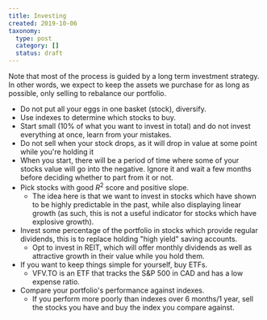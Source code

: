 ```yaml
---
title: Investing
created: 2019-10-06
taxonomy:
  type: post
  category: []
  status: draft
---
```


Note that most of the process is guided by a long term investment strategy. In other words, we expect to keep the assets we purchase for as long as possible, only selling to rebalance our portfolio.

* Do not put all your eggs in one basket (stock), diversify.
* Use indexes to determine which stocks to buy.
* Start small (10% of what you want to invest in total) and do not invest everything at once, learn from your mistakes.
* Do not sell when your stock drops, as it will drop in value at some point while you're holding it
* When you start, there will be a period of time where some of your stocks value will go into the negative. Ignore it and wait a few months before deciding whether to part from it or not.
* Pick stocks with good $R^2$ score and positive slope.
	* The idea here is that we want to invest in stocks which have shown to be highly predictable in the past, while also displaying linear growth (as such, this is not a useful indicator for stocks which have explosive growth).
* Invest some percentage of the portfolio in stocks which provide regular dividends, this is to replace holding "high yield" saving accounts.
	* Opt to invest in REIT, which will offer monthly dividends as well as attractive growth in their value while you hold them.
* If you want to keep things simple for yourself, buy ETFs.
	* VFV.TO is an ETF that tracks the S&P 500 in CAD and has a low expense ratio.
* Compare your portfolio's performance against indexes.
	* If you perform more poorly than indexes over 6 months/1 year, sell the stocks you have and buy the index you compare against.
